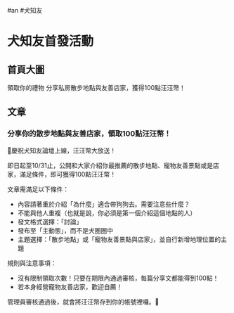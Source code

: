#an #犬知友

# 犬知友首發活動

## 首頁大圖
領取你的禮物
分享私房散步地點與友善店家，獲得100點汪汪幣！

## 文章
### 分享你的散步地點與友善店家，領取100點汪汪幣！
🎉慶祝犬知友論壇上線，汪汪幣大放送！

即日起至10/31止，公開和大家介紹你最推薦的散步地點、寵物友善景點或是店家，滿足條件，即可獲得100點汪汪幣！

文章需滿足以下條件：
- 內容請著重於介紹「為什麼」適合帶狗狗去。需要注意些什麼？
- 不能與他人重複（也就是說，你必須是第一個介紹這個地點的人）
- 發文格式選擇：「討論」
- 發布至「主動態」，而不是犬圈圈中
- 主題選擇：「散步地點」或「寵物友善景點與店家」，並自行新增地理位置的主題

規則與注意事項：
- 沒有限制領取次數！只要在期限內通過審核，每篇分享文都能得到100點！
- 若本身經營寵物友善店家，歡迎自薦！

管理員審核通過後，就會將汪汪幣存到你的帳號裡囉。🤘